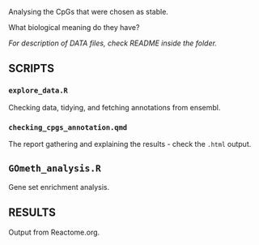Analysing the CpGs that were chosen as stable.

What biological meaning do they have?

_For description of DATA files, check README inside the folder._

## SCRIPTS

### `explore_data.R`

Checking data, tidying, and fetching annotations from ensembl.

### `checking_cpgs_annotation.qmd`

The report gathering and explaining the results - check the `.html` output.

## `GOmeth_analysis.R`

Gene set enrichment analysis.

## RESULTS

Output from Reactome.org.
